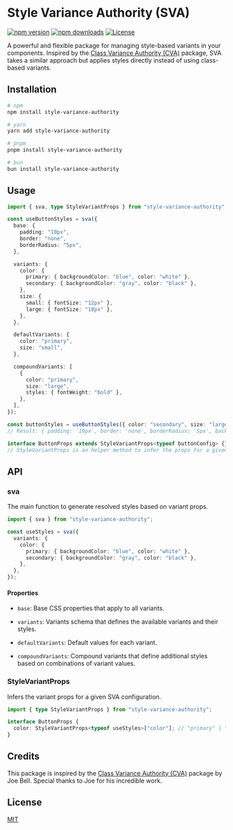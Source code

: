 # Style Variance Authority (SVA)

[![npm version][npm-version-src]][npm-version-href]
[![npm downloads][npm-downloads-src]][npm-downloads-href]
[![License][license-src]][license-href]

A powerful and flexible package for managing style-based variants in your components. Inspired by the [Class Variance Authority (CVA)](https://github.com/joe-bell/cva) package, SVA takes a similar approach but applies styles directly instead of using class-based variants.

## Installation

```sh
# npm
npm install style-variance-authority

# yarn
yarn add style-variance-authority

# pnpm
pnpm install style-variance-authority

# bun
bun install style-variance-authority
```

## Usage

```typescript
import { sva, type StyleVariantProps } from "style-variance-authority";

const useButtonStyles = sva({
  base: {
    padding: "10px",
    border: "none",
    borderRadius: "5px",
  },

  variants: {
    color: {
      primary: { backgroundColor: "blue", color: "white" },
      secondary: { backgroundColor: "gray", color: "black" },
    },
    size: {
      small: { fontSize: "12px" },
      large: { fontSize: "18px" },
    },
  },

  defaultVariants: {
    color: "primary",
    size: "small",
  },

  compoundVariants: [
    {
      color: "primary",
      size: "large",
      styles: { fontWeight: "bold" },
    },
  ],
});

const buttonStyles = useButtonStyles({ color: "secondary", size: "large" });
// Result: { padding: '10px', border: 'none', borderRadius: '5px', backgroundColor: 'gray', color: 'black', fontSize: '18px' }

interface ButtonProps extends StyleVariantProps<typeof buttonConfig> {}
// StyleVariantProps is an helper method to infer the props for a given SVA configuration
```

## API

### sva

The main function to generate resolved styles based on variant props.

```typescript
import { sva } from "style-variance-authority";

const useStyles = sva({
  variants: {
    color: {
      primary: { backgroundColor: "blue", color: "white" },
      secondary: { backgroundColor: "gray", color: "black" },
    },
  },
});
```

#### Properties

- `base`: Base CSS properties that apply to all variants.

- `variants`: Variants schema that defines the available variants and their styles.

- `defaultVariants`: Default values for each variant.

- `compoundVariants`: Compound variants that define additional styles based on combinations of variant values.

### StyleVariantProps

Infers the variant props for a given SVA configuration.

```typescript
import { type StyleVariantProps } from "style-variance-authority";

interface ButtonProps {
  color: StyleVariantProps<typeof useStyles>["color"]; // "primary" | "secondary"
}
```

## Credits

This package is inspired by the [Class Variance Authority (CVA)](https://github.com/joe-bell/cva) package by Joe Bell. Special thanks to Joe for his incredible work.

## License

[MIT](LICENSE)

<!-- Badges -->

[npm-version-src]: https://img.shields.io/npm/v/style-variance-authority/latest.svg?style=flat&colorA=18181B&colorB=28CF8D
[npm-version-href]: https://npmjs.com/package/style-variance-authority
[npm-downloads-src]: https://img.shields.io/npm/dm/style-variance-authority.svg?style=flat&colorA=18181B&colorB=28CF8D
[npm-downloads-href]: https://npmjs.com/package/style-variance-authority
[license-src]: https://img.shields.io/npm/l/style-variance-authority.svg?style=flat&colorA=18181B&colorB=28CF8D
[license-href]: https://npmjs.com/package/style-variance-authority
